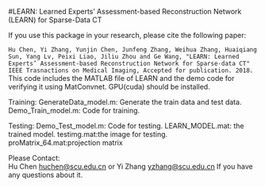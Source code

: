 #LEARN: Learned Experts’ Assessment-based Reconstruction Network (LEARN) for Sparse-Data CT

If you use this package in your research, please cite the following paper:

`Hu Chen, Yi Zhang, Yunjin Chen, Junfeng Zhang, Weihua Zhang, Huaiqiang Sun, Yang Lv, Peixi Liao, Jiliu Zhou and Ge Wang, "LEARN: Learned Experts’ Assessment-based Reconstruction Network for Sparse-data CT" IEEE Trasnactions on Medical Imaging, Accepted for publication. 2018.
`
This code includes the MATLAB file of LEARN and the demo code for verifying it using MatConvnet. GPU(cuda) should be installed.

Training:
GenerateData_model.m: Generate the train data and test data.
Demo_Train_model.m: Code for training.

Testing:
Demo_Test_model.m: Code for testing.
LEARN_MODEL.mat: the trained model.
testimg.mat:the image for testing.
proMatrix_64.mat:projection matrix


Please Contact:       
Hu Chen <huchen@scu.edu.cn> or
Yi Zhang <yzhang@scu.edu.cn>
If you have any questions about it.